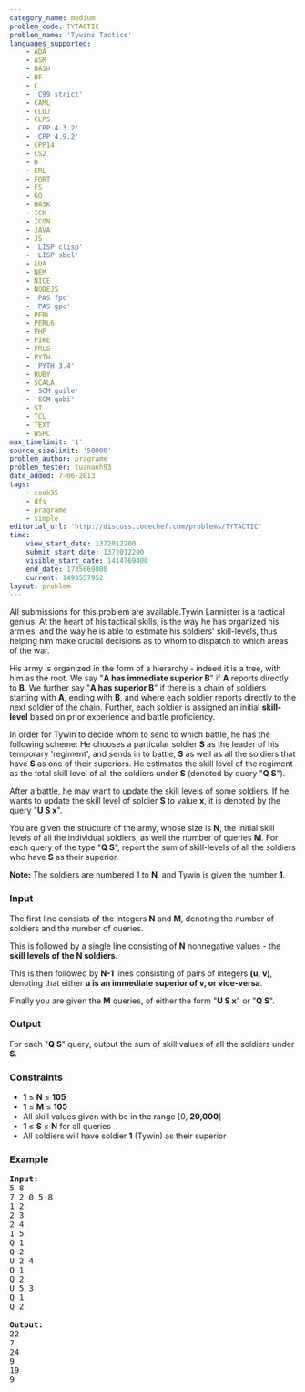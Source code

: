```yaml
---
category_name: medium
problem_code: TYTACTIC
problem_name: 'Tywins Tactics'
languages_supported:
    - ADA
    - ASM
    - BASH
    - BF
    - C
    - 'C99 strict'
    - CAML
    - CLOJ
    - CLPS
    - 'CPP 4.3.2'
    - 'CPP 4.9.2'
    - CPP14
    - CS2
    - D
    - ERL
    - FORT
    - FS
    - GO
    - HASK
    - ICK
    - ICON
    - JAVA
    - JS
    - 'LISP clisp'
    - 'LISP sbcl'
    - LUA
    - NEM
    - NICE
    - NODEJS
    - 'PAS fpc'
    - 'PAS gpc'
    - PERL
    - PERL6
    - PHP
    - PIKE
    - PRLG
    - PYTH
    - 'PYTH 3.4'
    - RUBY
    - SCALA
    - 'SCM guile'
    - 'SCM qobi'
    - ST
    - TCL
    - TEXT
    - WSPC
max_timelimit: '1'
source_sizelimit: '50000'
problem_author: pragrame
problem_tester: tuananh93
date_added: 7-06-2013
tags:
    - cook35
    - dfs
    - pragrame
    - simple
editorial_url: 'http://discuss.codechef.com/problems/TYTACTIC'
time:
    view_start_date: 1372012200
    submit_start_date: 1372012200
    visible_start_date: 1414769400
    end_date: 1735669800
    current: 1493557952
layout: problem
---
```

All submissions for this problem are available.Tywin Lannister is a tactical genius. At the heart of his tactical skills, is the way he has organized his armies, and the way he is able to estimate his soldiers' skill-levels, thus helping him make crucial decisions as to whom to dispatch to which areas of the war.

His army is organized in the form of a hierarchy - indeed it is a tree, with him as the root. We say "**A has immediate superior B**" if **A** reports directly to **B**. We further say "**A has superior B**" if there is a chain of soldiers starting with **A**, ending with **B**, and where each soldier reports directly to the next soldier of the chain. Further, each soldier is assigned an initial **skill-level** based on prior experience and battle proficiency.

In order for Tywin to decide whom to send to which battle, he has the following scheme: He chooses a particular soldier **S** as the leader of his temporary 'regiment', and sends in to battle, **S** as well as all the soldiers that have **S** as one of their superiors. He estimates the skill level of the regiment as the total skill level of all the soldiers under **S** (denoted by query "**Q S**").

After a battle, he may want to update the skill levels of some soldiers. If he wants to update the skill level of soldier **S** to value **x**, it is denoted by the query "**U S x**".

You are given the structure of the army, whose size is **N**, the initial skill levels of all the individual soldiers, as well the number of queries **M**. For each query of the type "**Q S**", report the sum of skill-levels of all the soldiers who have **S** as their superior.

**Note:** The soldiers are numbered 1 to **N**, and Tywin is given the number **1**.

### Input

The first line consists of the integers **N** and **M**, denoting the number of soldiers and the number of queries.

This is followed by a single line consisting of **N** nonnegative values - the **skill levels of the N soldiers**.

This is then followed by **N-1** lines consisting of pairs of integers **(u, v)**, denoting that either **u is an immediate superior of v, or vice-versa**.

Finally you are given the **M** queries, of either the form "**U S x**" or "**Q S**".

### Output

For each "**Q S**" query, output the sum of skill values of all the soldiers under **S**.

### Constraints

- **1** ≤ **N** ≤ **105**
- **1** ≤ **M** ≤ **105**
- All skill values given with be in the range \[0, **20,000**\]
- **1** ≤ **S** ≤ **N** for all queries
- All soldiers will have soldier **1** (Tywin) as their superior

### Example

<pre>
<b>Input:</b>
5 8
7 2 0 5 8
1 2
2 3
2 4
1 5
Q 1
Q 2
U 2 4
Q 1
Q 2
U 5 3
Q 1
Q 2

<b>Output:</b>
22
7
24
9
19
9
</pre>